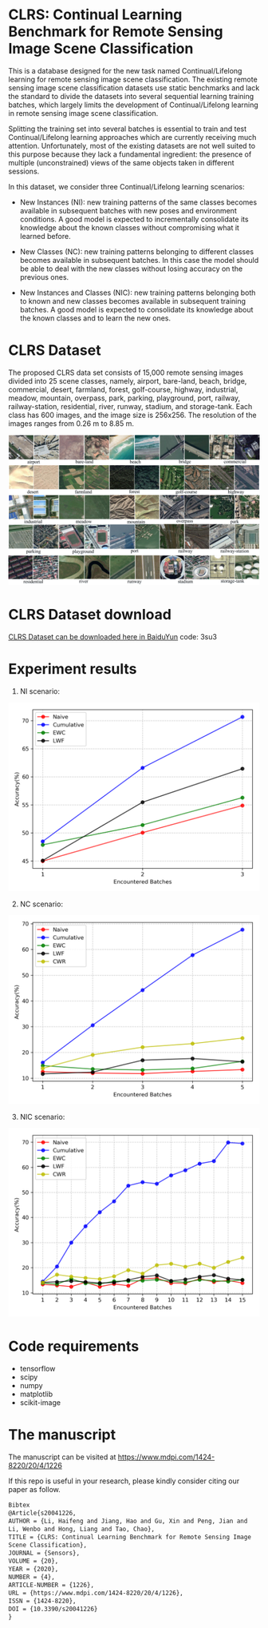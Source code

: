 # CLRS: Continual Learning Benchmark for Remote Sensing Image Scene Classification

This is a database designed for the new task named Continual/Lifelong learning for remote sensing image scene classification. The existing remote sensing image scene classification datasets use static benchmarks and lack the standard to divide the datasets into several sequential learning training batches, which largely limits the development of Continual/Lifelong learning in remote sensing image scene classification.

Splitting the training set into several batches is essential to train and test Continual/Lifelong learning approaches which are currently receiving much attention. Unfortunately, most of the existing datasets are not well suited to this purpose because they lack a fundamental ingredient: the presence of multiple (unconstrained) views of the same objects taken in different sessions. 

In this dataset, we consider three Continual/Lifelong learning scenarios:


* New Instances (NI): new training patterns of the same classes becomes available in subsequent batches with new poses and environment conditions. A good model is expected to incrementally consolidate its knowledge about the known classes without compromising what it learned before.

* New Classes (NC): new training patterns belonging to different classes becomes available in subsequent batches. In this case the model should be able to deal with the new classes without losing accuracy on the previous ones.

* New Instances and Classes (NIC): new training patterns belonging both to known and new classes becomes available in subsequent training batches. A good model is expected to consolidate its knowledge about the known classes and to learn the new ones.

# CLRS Dataset
The proposed CLRS data set consists of 15,000 remote sensing images divided into 25 scene classes, namely, airport, bare-land, beach, bridge, commercial, desert, farmland, forest, golf-course, highway, industrial, meadow, mountain, overpass, park, parking, playground, port, railway, railway-station, residential, river, runway, stadium, and storage-tank. Each class has 600 images, and the image size is 256x256. The resolution of the images ranges from 0.26 m to 8.85 m. <br> 
<div align=center><img src="https://github.com/jh101024/Python/blob/master/CLRS-samples.png"/></div>

# CLRS Dataset download
[CLRS Dataset can be downloaded here in BaiduYun](https://pan.baidu.com/s/1Xnw9k20Df_ICmkXdvasVqg)
code: 3su3

# Experiment results
1) NI scenario:<br>
<img src="pics/NI.png" width="600px" hight="400px" />

2) NC scenario:<br>
<img src="pics/NC.png" width="600px" hight="400px" />

3) NIC scenario:<br>
<img src="pics/NIC.png" width="600px" hight="400px" />

# Code requirements
* tensorflow
* scipy
* numpy
* matplotlib
* scikit-image

# The manuscript
The manuscript can be visited at https://www.mdpi.com/1424-8220/20/4/1226

If this repo is useful in your research, please kindly consider citing our paper as follow.
```
Bibtex
@Article{s20041226,
AUTHOR = {Li, Haifeng and Jiang, Hao and Gu, Xin and Peng, Jian and Li, Wenbo and Hong, Liang and Tao, Chao},
TITLE = {CLRS: Continual Learning Benchmark for Remote Sensing Image Scene Classification},
JOURNAL = {Sensors},
VOLUME = {20},
YEAR = {2020},
NUMBER = {4},
ARTICLE-NUMBER = {1226},
URL = {https://www.mdpi.com/1424-8220/20/4/1226},
ISSN = {1424-8220},
DOI = {10.3390/s20041226}
}
```
